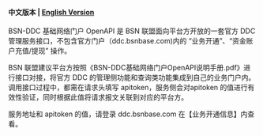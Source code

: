 #### 中文版本 | [English Version](README_en.md)

BSN-DDC 基础网络门户 OpenAPI 是 BSN 联盟面向平台方开放的一套官方 DDC 管理服务接口，不包含官方门户（ddc.bsnbase.com)内的 “业务开通”、“资金账户充值/提现” 操作。

BSN 联盟建议平台方按照《BSN-DDC基础网络门户OpenAPI说明手册.pdf》进行接口对接，将官方 DDC 的管理侧功能和查询类功能集成到自己的业务门户内。调用接口过程中，都需在请求头填写 apitoken，服务侧会对apitoken 的值进行有效性验证，同时根据此值将请求报文关联到对应的平台方。

服务地址和 apitoken 的值，请登录 ddc.bsnbase.com 在【业务开通信息】内查看。


